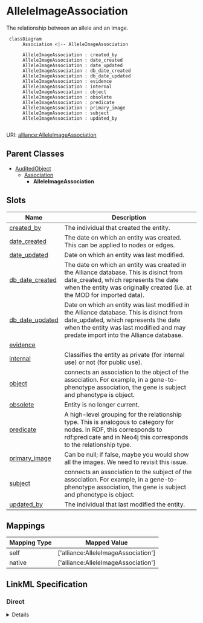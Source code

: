 # AlleleImageAssociation

The relationship between an allele and an image.


```mermaid
 classDiagram
      Association <|-- AlleleImageAssociation
      
      AlleleImageAssociation : created_by
      AlleleImageAssociation : date_created
      AlleleImageAssociation : date_updated
      AlleleImageAssociation : db_date_created
      AlleleImageAssociation : db_date_updated
      AlleleImageAssociation : evidence
      AlleleImageAssociation : internal
      AlleleImageAssociation : object
      AlleleImageAssociation : obsolete
      AlleleImageAssociation : predicate
      AlleleImageAssociation : primary_image
      AlleleImageAssociation : subject
      AlleleImageAssociation : updated_by
      

```



URI: [alliance:AlleleImageAssociation](http://alliancegenome.org/AlleleImageAssociation)


## Parent Classes

* [AuditedObject](AuditedObject.md)
    * [Association](Association.md)
        * **AlleleImageAssociation**




<!-- no inheritance hierarchy -->


## Slots

| Name | Description  |
| ---  | ---  |
| [created_by](created_by.md) | The individual that created the entity. |
| [date_created](date_created.md) | The date on which an entity was created. This can be applied to nodes or edges. |
| [date_updated](date_updated.md) | Date on which an entity was last modified. |
| [db_date_created](db_date_created.md) | The date on which an entity was created in the Alliance database.  This is disinct from date_created, which represents the date when the entity was originally created (i.e. at the MOD for imported data). |
| [db_date_updated](db_date_updated.md) | Date on which an entity was last modified in the Alliance database.  This is disinct from date_updated, which represents the date when the entity was last modified and may predate import into the Alliance database. |
| [evidence](evidence.md) |  |
| [internal](internal.md) | Classifies the entity as private (for internal use) or not (for public use). |
| [object](object.md) | connects an association to the object of the association. For example, in a gene-to-phenotype association, the gene is subject and phenotype is object. |
| [obsolete](obsolete.md) | Entity is no longer current. |
| [predicate](predicate.md) | A high-level grouping for the relationship type. This is analogous to category for nodes. In RDF, this corresponds to rdf:predicate and in Neo4j this corresponds to the relationship type. |
| [primary_image](primary_image.md) | Can be null; if false, maybe you would show all the images. We need to revisit this issue. |
| [subject](subject.md) | connects an association to the subject of the association. For example, in a gene-to-phenotype association, the gene is subject and phenotype is object. |
| [updated_by](updated_by.md) | The individual that last modified the entity. |


## Mappings

| Mapping Type | Mapped Value |
| ---  | ---  |
| self | ['alliance:AlleleImageAssociation'] |
| native | ['alliance:AlleleImageAssociation'] |




## LinkML Specification

<!-- TODO: investigate https://stackoverflow.com/questions/37606292/how-to-create-tabbed-code-blocks-in-mkdocs-or-sphinx -->

### Direct

<details>
```yaml
name: AlleleImageAssociation
description: The relationship between an allele and an image.
from_schema: https://github.com/alliance-genome/agr_curation_schema/src/schema/allele
is_a: Association
slots:
- primary_image
slot_usage:
  subject:
    name: subject
    domain_of:
    - Association
    - VariantConsequence
    range: Allele
  predicate:
    name: predicate
    domain_of:
    - Association
    - GeneToGeneOrthology
    range: VocabularyTerm
  object:
    name: object
    domain_of:
    - Association
    - VariantConsequence
    range: Image
  primary_image:
    name: primary_image
    description: Can be null; if false, maybe you would show all the images. We need
      to revisit this issue.
    domain_of:
    - AlleleImageAssociation
    - AlleleImageAssociationDTO

```
</details>

### Induced

<details>
```yaml
name: AlleleImageAssociation
description: The relationship between an allele and an image.
from_schema: https://github.com/alliance-genome/agr_curation_schema/src/schema/allele
is_a: Association
slot_usage:
  subject:
    name: subject
    domain_of:
    - Association
    - VariantConsequence
    range: Allele
  predicate:
    name: predicate
    domain_of:
    - Association
    - GeneToGeneOrthology
    range: VocabularyTerm
  object:
    name: object
    domain_of:
    - Association
    - VariantConsequence
    range: Image
  primary_image:
    name: primary_image
    description: Can be null; if false, maybe you would show all the images. We need
      to revisit this issue.
    domain_of:
    - AlleleImageAssociation
    - AlleleImageAssociationDTO
attributes:
  primary_image:
    name: primary_image
    description: Can be null; if false, maybe you would show all the images. We need
      to revisit this issue.
    from_schema: https://github.com/alliance-genome/agr_curation_schema/src/schema/allele
    alias: primary_image
    owner: AlleleImageAssociation
    domain_of:
    - AlleleImageAssociation
    - AlleleImageAssociationDTO
    range: boolean
  subject:
    name: subject
    description: connects an association to the subject of the association. For example,
      in a gene-to-phenotype association, the gene is subject and phenotype is object.
    from_schema: https://github.com/alliance-genome/agr_curation_schema/core.yaml
    is_a: association_slot
    alias: subject
    owner: AlleleImageAssociation
    domain_of:
    - Association
    - VariantConsequence
    range: Allele
    required: true
  predicate:
    name: predicate
    description: A high-level grouping for the relationship type. This is analogous
      to category for nodes. In RDF, this corresponds to rdf:predicate and in Neo4j
      this corresponds to the relationship type.
    from_schema: https://github.com/alliance-genome/agr_curation_schema/core.yaml
    is_a: association_slot
    alias: predicate
    owner: AlleleImageAssociation
    domain_of:
    - Association
    - GeneToGeneOrthology
    range: VocabularyTerm
    required: true
  object:
    name: object
    description: connects an association to the object of the association. For example,
      in a gene-to-phenotype association, the gene is subject and phenotype is object.
    from_schema: https://github.com/alliance-genome/agr_curation_schema/core.yaml
    is_a: association_slot
    alias: object
    owner: AlleleImageAssociation
    domain_of:
    - Association
    - VariantConsequence
    range: Image
    required: true
  evidence:
    name: evidence
    description: ''
    from_schema: https://github.com/alliance-genome/agr_curation_schema/src/schema/reference
    multivalued: true
    alias: evidence
    owner: AlleleImageAssociation
    domain_of:
    - AlleleGenerationMethodAssociation
    - Note
    - SlotAnnotation
    - Association
    range: InformationContentEntity
  created_by:
    name: created_by
    description: The individual that created the entity.
    from_schema: https://github.com/alliance-genome/agr_curation_schema/core.yaml
    domain: AuditedObject
    multivalued: false
    alias: created_by
    owner: AlleleImageAssociation
    domain_of:
    - AuditedObject
    range: Person
  date_created:
    name: date_created
    description: The date on which an entity was created. This can be applied to nodes
      or edges.
    from_schema: https://github.com/alliance-genome/agr_curation_schema/core.yaml
    aliases:
    - creation_date
    exact_mappings:
    - dct:createdOn
    - WIKIDATA_PROPERTY:P577
    alias: date_created
    owner: AlleleImageAssociation
    domain_of:
    - AuditedObject
    - AuditedObjectDTO
    range: datetime
  updated_by:
    name: updated_by
    description: The individual that last modified the entity.
    from_schema: https://github.com/alliance-genome/agr_curation_schema/core.yaml
    domain: AuditedObject
    multivalued: false
    alias: updated_by
    owner: AlleleImageAssociation
    domain_of:
    - AuditedObject
    range: Person
  date_updated:
    name: date_updated
    description: Date on which an entity was last modified.
    from_schema: https://github.com/alliance-genome/agr_curation_schema/core.yaml
    aliases:
    - date_last_modified
    alias: date_updated
    owner: AlleleImageAssociation
    domain_of:
    - AuditedObject
    - AuditedObjectDTO
    range: datetime
  db_date_created:
    name: db_date_created
    description: The date on which an entity was created in the Alliance database.  This
      is disinct from date_created, which represents the date when the entity was
      originally created (i.e. at the MOD for imported data).
    from_schema: https://github.com/alliance-genome/agr_curation_schema/core.yaml
    alias: db_date_created
    owner: AlleleImageAssociation
    domain_of:
    - AuditedObject
    - AuditedObjectDTO
    range: datetime
  db_date_updated:
    name: db_date_updated
    description: Date on which an entity was last modified in the Alliance database.  This
      is disinct from date_updated, which represents the date when the entity was
      last modified and may predate import into the Alliance database.
    from_schema: https://github.com/alliance-genome/agr_curation_schema/core.yaml
    alias: db_date_updated
    owner: AlleleImageAssociation
    domain_of:
    - AuditedObject
    - AuditedObjectDTO
    range: datetime
  internal:
    name: internal
    description: Classifies the entity as private (for internal use) or not (for public
      use).
    notes:
    - Default value is true.
    from_schema: https://github.com/alliance-genome/agr_curation_schema/core.yaml
    alias: internal
    owner: AlleleImageAssociation
    domain_of:
    - AuditedObject
    - AuditedObjectDTO
    range: boolean
    required: true
  obsolete:
    name: obsolete
    description: Entity is no longer current.
    notes:
    - Obsolete entities are preserved in the database for posterity but should not
      be publicly displayed.
    from_schema: https://github.com/alliance-genome/agr_curation_schema/core.yaml
    alias: obsolete
    owner: AlleleImageAssociation
    domain_of:
    - AuditedObject
    - AuditedObjectDTO
    range: boolean

```
</details>